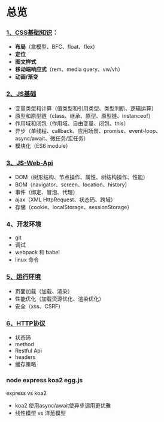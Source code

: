 # 总览

### [1、CSS基础知识](./CSS面试题.md)：
- **布局**（盒模型、BFC、float、flex）
- **定位**
- **图文样式**
- **移动端响应式**（rem、media query、vw/vh）
- **动画/渐变**

### [2、JS基础](./JS基础.md)
- 变量类型和计算（值类型和引用类型、类型判断、逻辑运算）
- 原型和原型链（class、继承、原型、原型链、instanceof）
- 作用域和闭包（作用域、自由变量、闭包、this）
- 异步（单线程、callback、应用场景、promise、event-loop、async/await、微任务/宏任务）
- 模块化（ES6 module）

### [3、JS-Web-Api](./JS-Web-Api.md)
- DOM（树形结构、节点操作、属性、树结构操作、性能）
- BOM（navigator、screen、location、history）
- 事件（绑定、冒泡、代理）
- ajax（XML HttpRequest、状态码、跨域）
- 存储（cookie、localStorage、sessionStorage）

### 4、开发环境
- git
- 调试
- webpack 和 babel
- linux 命令

### [5、运行环境](./运行环境.md)
- 页面加载（加载、渲染）
- 性能优化（加载资源优化、渲染优化）
- 安全（xss、CSRF）

### [6、HTTP协议](./HTTP协议.md)
- 状态码
- method
- Restful Api
- headers
- 缓存策略


### node express koa2 egg.js

express vs koa2
- koa2 使用async/await使异步调用更优雅
- 线性模型 vs 洋葱模型